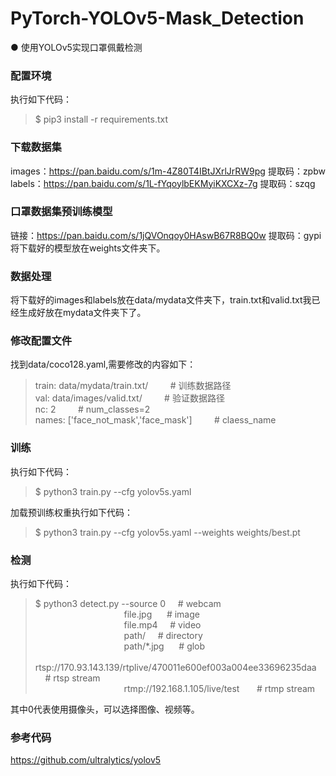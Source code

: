 # PyTorch-YOLOv5-Mask_Detection
● 使用YOLOv5实现口罩佩戴检测

### 配置环境
执行如下代码：
> $ pip3 install -r requirements.txt
### 下载数据集 
images：https://pan.baidu.com/s/1m-4Z80T4IBtJXrlJrRW9pg  提取码：zpbw  
labels：https://pan.baidu.com/s/1L-fYqoylbEKMyiKXCXz-7g  提取码：szqg
### 口罩数据集预训练模型
链接：https://pan.baidu.com/s/1jQVOnqoy0HAswB67R8BQ0w 提取码：gypi  
将下载好的模型放在weights文件夹下。
### 数据处理
将下载好的images和labels放在data/mydata文件夹下，train.txt和valid.txt我已经生成好放在mydata文件夹下了。
### 修改配置文件
找到data/coco128.yaml,需要修改的内容如下：
> train: data/mydata/train.txt/   &nbsp;&nbsp;&nbsp;&nbsp;&nbsp;&nbsp;&nbsp;  # 训练数据路径  
> val: data/images/valid.txt/     &nbsp;&nbsp;&nbsp;&nbsp;&nbsp;&nbsp;&nbsp;  # 验证数据路径  
> nc: 2                            &nbsp;&nbsp;&nbsp;&nbsp;&nbsp;&nbsp;&nbsp; # num_classes=2  
> names: ['face_not_mask','face_mask'] &nbsp;&nbsp;&nbsp;&nbsp;&nbsp;&nbsp;&nbsp; # claess_name  
### 训练
执行如下代码：
>$ python3 train.py --cfg yolov5s.yaml

加载预训练权重执行如下代码：
>$ python3 train.py --cfg yolov5s.yaml --weights weights/best.pt

### 检测
执行如下代码：
>$ python3 detect.py --source 0  &nbsp;&nbsp;&nbsp;&nbsp;# webcam  
&nbsp;&nbsp;&nbsp;&nbsp;&nbsp;&nbsp;&nbsp;&nbsp;&nbsp;&nbsp;&nbsp;&nbsp;&nbsp;&nbsp;&nbsp;&nbsp;&nbsp;&nbsp;&nbsp;&nbsp;&nbsp;&nbsp;&nbsp;&nbsp;&nbsp;&nbsp;&nbsp;&nbsp;&nbsp;&nbsp;&nbsp;&nbsp;&nbsp;&nbsp;&nbsp; file.jpg &nbsp;&nbsp;&nbsp;&nbsp; # image   
&nbsp;&nbsp;&nbsp;&nbsp;&nbsp;&nbsp;&nbsp;&nbsp;&nbsp;&nbsp;&nbsp;&nbsp;&nbsp;&nbsp;&nbsp;&nbsp;&nbsp;&nbsp;&nbsp;&nbsp;&nbsp;&nbsp;&nbsp;&nbsp;&nbsp;&nbsp;&nbsp;&nbsp;&nbsp;&nbsp;&nbsp;&nbsp;&nbsp;&nbsp;&nbsp; file.mp4&nbsp;&nbsp;&nbsp;&nbsp; # video  
&nbsp;&nbsp;&nbsp;&nbsp;&nbsp;&nbsp;&nbsp;&nbsp;&nbsp;&nbsp;&nbsp;&nbsp;&nbsp;&nbsp;&nbsp;&nbsp;&nbsp;&nbsp;&nbsp;&nbsp;&nbsp;&nbsp;&nbsp;&nbsp;&nbsp;&nbsp;&nbsp;&nbsp;&nbsp;&nbsp;&nbsp;&nbsp;&nbsp;&nbsp;&nbsp; path/  &nbsp;&nbsp;&nbsp;&nbsp;# directory  
&nbsp;&nbsp;&nbsp;&nbsp;&nbsp;&nbsp;&nbsp;&nbsp;&nbsp;&nbsp;&nbsp;&nbsp;&nbsp;&nbsp;&nbsp;&nbsp;&nbsp;&nbsp;&nbsp;&nbsp;&nbsp;&nbsp;&nbsp;&nbsp;&nbsp;&nbsp;&nbsp;&nbsp;&nbsp;&nbsp;&nbsp;&nbsp;&nbsp;&nbsp;&nbsp; path/*.jpg &nbsp;&nbsp;&nbsp;&nbsp; # glob  
&nbsp;&nbsp;&nbsp;&nbsp;&nbsp;&nbsp;&nbsp;&nbsp;&nbsp;&nbsp;&nbsp;&nbsp;&nbsp;&nbsp;&nbsp;&nbsp;&nbsp;&nbsp;&nbsp;&nbsp;&nbsp;&nbsp;&nbsp;&nbsp;&nbsp;&nbsp;&nbsp;&nbsp;&nbsp;&nbsp;&nbsp;&nbsp;&nbsp;&nbsp;&nbsp; rtsp://170.93.143.139/rtplive/470011e600ef003a004ee33696235daa  &nbsp;&nbsp;&nbsp;&nbsp;# rtsp stream  
&nbsp;&nbsp;&nbsp;&nbsp;&nbsp;&nbsp;&nbsp;&nbsp;&nbsp;&nbsp;&nbsp;&nbsp;&nbsp;&nbsp;&nbsp;&nbsp;&nbsp;&nbsp;&nbsp;&nbsp;&nbsp;&nbsp;&nbsp;&nbsp;&nbsp;&nbsp;&nbsp;&nbsp;&nbsp;&nbsp;&nbsp;&nbsp;&nbsp;&nbsp;&nbsp; rtmp://192.168.1.105/live/test &nbsp;&nbsp;&nbsp;&nbsp;&nbsp; # rtmp stream  
   
                            
其中0代表使用摄像头，可以选择图像、视频等。

### 参考代码
https://github.com/ultralytics/yolov5

